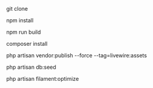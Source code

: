 <p>git clone</p>
<p>npm install</p>
<p>npm run build</p>
<p>composer install</p>
<p>php artisan vendor:publish --force --tag=livewire:assets</p>
<p>php artisan db:seed</p>
<p>php artisan filament:optimize</p>

